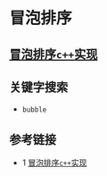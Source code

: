 # 冒泡排序

## [冒泡排序`c++`实现](./src/BubbleSort.cpp)

## 关键字搜索
* `bubble`

## 参考链接
* 1 [冒泡排序`c++`实现](https://www.cnblogs.com/skywang12345/p/3596232.html)